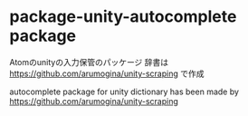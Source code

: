 # package-unity-autocomplete package

Atomのunityの入力保管のパッケージ
辞書は
https://github.com/arumogina/unity-scraping
で作成

autocomplete package for unity
dictionary has been made by https://github.com/arumogina/unity-scraping
